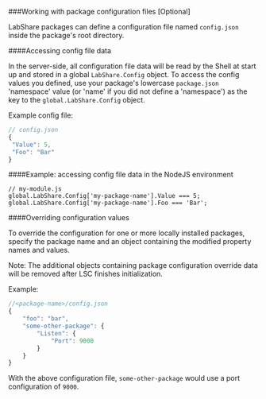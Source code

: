 ###Working with package configuration files [Optional]

LabShare packages can define a configuration file named `config.json` inside the package's root directory.

####Accessing config file data

In the server-side, all configuration file data will be read by the Shell at start up and stored in a global `LabShare.Config` object. 
To access the config values you defined, use your package's lowercase `package.json` 'namespace' value (or 'name' if you did not define a 'namespace')
as the key to the `global.LabShare.Config` object.

Example config file:
```javascript
// config.json
{
 "Value": 5,
 "Foo": "Bar"
}
```

####Example: accessing config file data in the NodeJS environment
```
// my-module.js
global.LabShare.Config['my-package-name'].Value === 5;
global.LabShare.Config['my-package-name'].Foo === 'Bar';
```

####Overriding configuration values

To override the configuration for one or more locally installed packages, specify the package name and an object containing the modified 
property names and values.

Note:
The additional objects containing package configuration override data will be removed after LSC finishes initialization.

Example:
```javascript
//<package-name>/config.json
{
    "foo": "bar",
    "some-other-package": {
        "Listen": {
            "Port": 9000
        }
    }
}
```

With the above configuration file, `some-other-package` would use a port configuration of `9000`.
